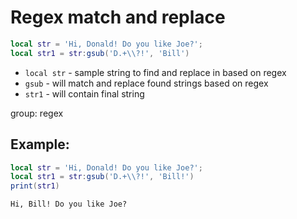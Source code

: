 # Regex match and replace

```lua
local str = 'Hi, Donald! Do you like Joe?';
local str1 = str:gsub('D.+\\?!', 'Bill')
```

- `local str` - sample string to find and replace in based on regex
- `gsub` - will match and replace found strings based on regex
- `str1` - will contain final string

group: regex

## Example: 
```lua
local str = 'Hi, Donald! Do you like Joe?';
local str1 = str:gsub('D.+\\?!', 'Bill!')
print(str1)
```
```
Hi, Bill! Do you like Joe?

```

